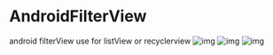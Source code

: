 # AndroidFilterView
android filterView  use for listView or recyclerview
 ![img](https://github.com/Ryanke/AndroidFilterView/tree/master/AdapterFilter/app/raw/b.png)
 ![img](https://github.com/Ryanke/AndroidFilterView/tree/master/AdapterFilter/app/raw/s.png)
 ![img](https://github.com/Ryanke/AndroidFilterView/tree/master/AdapterFilter/app/raw/README.gif)


